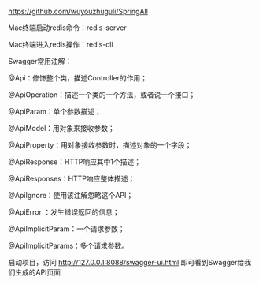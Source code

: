 https://github.com/wuyouzhuguli/SpringAll

Mac终端启动redis命令：redis-server

Mac终端进入redis操作：redis-cli

Swagger常用注解：

@Api：修饰整个类，描述Controller的作用；

@ApiOperation：描述一个类的一个方法，或者说一个接口；

@ApiParam：单个参数描述；

@ApiModel：用对象来接收参数；

@ApiProperty：用对象接收参数时，描述对象的一个字段；

@ApiResponse：HTTP响应其中1个描述；

@ApiResponses：HTTP响应整体描述；

@ApiIgnore：使用该注解忽略这个API；

@ApiError ：发生错误返回的信息；

@ApiImplicitParam：一个请求参数；

@ApiImplicitParams：多个请求参数。

启动项目，访问 http://127.0.0.1:8088/swagger-ui.html 即可看到Swagger给我们生成的API页面